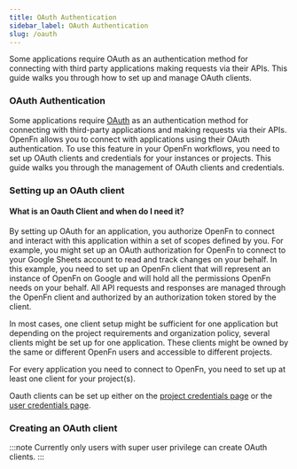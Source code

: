 ```yaml
---
title: OAuth Authentication
sidebar_label: OAuth Authentication
slug: /oauth
---
```


Some applications require OAuth as an authentication method for connecting with
third party applications making requests via their APIs. This guide walks you
through how to set up and manage OAuth clients.

### OAuth Authentication

Some applications require [OAuth](https://oauth.net/2/) as an authentication
method for connecting with third-party applications and making requests via
their APIs. OpenFn allows you to connect with applications using their OAuth
authentication. To use this feature in your OpenFn workflows, you need to set up
OAuth clients and credentials for your instances or projects. This guide walks
you through the management of OAuth clients and credentials.

### Setting up an OAuth client

#### What is an Oauth Client and when do I need it?

By setting up OAuth for an application, you authorize OpenFn to connect and
interact with this application within a set of scopes defined by you. For
example, you might set up an OAuth authorization for OpenFn to connect
to your Google Sheets account to read and track changes on your behalf. In this
example, you need to set up an OpenFn client that will represent an instance of
OpenFn on Google and will hold all the permissions OpenFn needs on your behalf.
All API requests and responses are managed through the OpenFn client and
authorized by an authorization token stored by the client.

In most cases, one client setup might be sufficient for one application but
depending on the project requirements and organization policy, several clients
might be set up for one application. These clients might be owned by the same or
different OpenFn users and accessible to different projects.

For every application you need to connect to OpenFn, you need to set up at least
one client for your project(s).

Oauth clients can be set up either on the [project credentials page](../manage-projects/manage-credentials.md) or the [user credentials page](../manage-users/user-credentials.md). 

### Creating an OAuth client 

:::note
Currently only users with super user privilege can create OAuth clients.
::: 